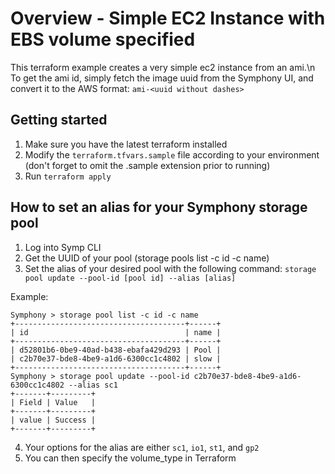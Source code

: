# Overview - Simple EC2 Instance with EBS volume specified
This terraform example creates a very simple ec2 instance from an ami.\n
To get the ami id, simply fetch the image uuid from the Symphony UI, and convert it to the AWS format:
`ami-<uuid without dashes>`

## Getting started
1. Make sure you have the latest terraform installed
2. Modify the `terraform.tfvars.sample` file according to your environment (don't forget to omit the .sample extension prior to running)
3. Run `terraform apply`

## How to set an alias for your Symphony storage pool
1. Log into Symp CLI
2. Get the UUID of your pool (storage pools list -c id -c name)
3. Set the alias of your desired pool with the following command: 
`storage pool update --pool-id [pool id] --alias [alias]`

Example:
```
Symphony > storage pool list -c id -c name
+--------------------------------------+------+
| id                                   | name |
+--------------------------------------+------+
| d52801b6-0be9-40ad-b438-ebafa429d293 | Pool |
| c2b70e37-bde8-4be9-a1d6-6300cc1c4802 | slow |
+--------------------------------------+------+
Symphony > storage pool update --pool-id c2b70e37-bde8-4be9-a1d6-6300cc1c4802 --alias sc1
+-------+---------+
| Field | Value   |
+-------+---------+
| value | Success |
+-------+---------+
```
4. Your options for the alias are either `sc1`, `io1`, `st1`, and `gp2`
5. You can then specify the volume_type in Terraform
